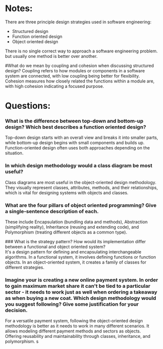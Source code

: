 # Notes:

There are three principle design strategies used in software engineering:

- Structured design
- Function oriented design
- Object oriented design

There is no single correct way to approach a software engineering problem. but usually one method is better over another. 

#What do we mean by coupling and cohesion when discussing structured design?
Coupling refers to how modules or components in a software system are connected, with low coupling being better for flexibility. Cohesion measures how closely related the functions within a module are, with high cohesion indicating a focused purpose.

# Questions:

### What is the difference between top-down and bottom-up design? Which best describes a function oriented design?
Top-down design starts with an overall view and breaks it into smaller parts, while bottom-up design begins with small components and builds up. Function-oriented design often uses both approaches depending on the situation.

### In which design methodology would a class diagram be most useful?
Class diagrams are most useful in the object-oriented design methodology. They visually represent classes, attributes, methods, and their relationships, which is vital for designing systems with objects and classes.

### What are the four pillars of object oriented programming? Give a single-sentence description of each.
These include Encapsulation (bundling data and methods), Abstraction (simplifying reality), Inheritance (reusing and extending code), and Polymorphism (treating different objects as a common type).

### What is the strategy pattern? How would its implementation differ between a functional and object oriented system?   
It's a design pattern for defining and encapsulating interchangeable algorithms. In a functional system, it involves defining functions or function objects. In an object-oriented system, it creates a family of classes for different strategies.

### Imagine your is creating a new online payment system. In order to gain maximum market share it can't be tied to a particular sector - it needs to work just as well when ordering a takeaway as when buying a new coat. Which design methodology would you suggest following? Give some justification for your decision.
For a versatile payment system, following the object-oriented design methodology is better as it needs to work in many different scenarios. It allows modeling different payment methods and sectors as objects. Offering reusability and maintainability through classes, inheritance, and polymorphism. s